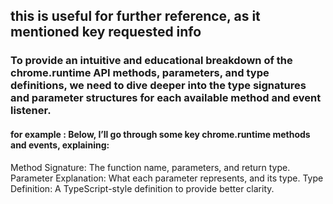 ## this is useful for further reference, as it mentioned key requested info

### To provide an intuitive and educational breakdown of the chrome.runtime API methods, parameters, and type definitions, we need to dive deeper into the type signatures and parameter structures for each available method and event listener.

#### for example : Below, I’ll go through some key chrome.runtime methods and events, explaining:

Method Signature: The function name, parameters, and return type.
Parameter Explanation: What each parameter represents, and its type.
Type Definition: A TypeScript-style definition to provide better clarity.
